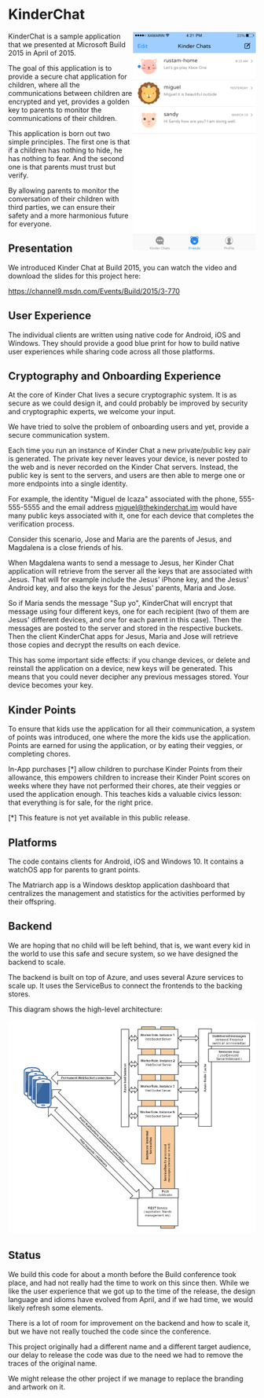 ﻿KinderChat
===========

<img align="right" src="Shot.png" width="250">

KinderChat is a sample application that we presented at Microsoft Build 2015 in April of 2015.

The goal of this application is to provide a secure chat application for children, where
all the communications between children are encrypted and yet, provides a golden key to
parents to monitor the communications of their children.

This application is born out two simple principles.   The first one is that if a children 
has nothing to hide, he has nothing to fear.  And the second one is that parents must
trust but verify. 

By allowing parents to monitor the conversation of their children with third parties, we can 
ensure their safety and a more harmonious future for everyone.

Presentation
------------

We introduced Kinder Chat at Build 2015, you can watch the video and download the 
slides for this project here:

https://channel9.msdn.com/Events/Build/2015/3-770

User Experience
---------------

The individual clients are written using native code for Android, iOS and Windows.  They should
provide a good blue print for how to build native user experiences while sharing code across
all those platforms.


Cryptography and Onboarding Experience
--------------------------------------

At the core of Kinder Chat lives a secure cryptographic system.   It is as secure as we could
design it, and could probably be improved by security and cryptographic experts, we welcome your
input.

We have tried to solve the problem of onboarding users and yet, provide a secure communication
system.   

Each time you run an instance of Kinder Chat a new private/public key pair is generated.  The
private key never leaves your device, is never posted to the web and is never recorded on the
Kinder Chat servers.   Instead, the public key is sent to the servers, and users are then able
to merge one or more endpoints into a single identity.

For example, the identity "Miguel de Icaza" associated with the phone, 555-555-5555 and the
email address miguel@thekinderchat.im would have many public keys associated with it, one
for each device that completes the verification process.   

Consider this scenario, Jose and Maria are the parents of Jesus, and Magdalena is a close 
friends of his.  

When Magdalena wants to send a message to Jesus, her Kinder Chat application will retrieve
from the server all the keys that are associated with Jesus.   That will for example include
the Jesus' iPhone key, and the Jesus' Android key, and also the keys for the Jesus' parents,
Maria and Jose.  

So if Maria sends the message "Sup yo", KinderChat will encrypt that message using four
different keys, one for each recipient (two of them are Jesus' different devices, and 
one for each parent in this case).   Then the messages are posted to the server and stored
in the respective buckets.   Then the client KinderChat apps for Jesus, Maria and Jose
will retrieve those copies and decrypt the results on each device.

This has some important side effects: if you change devices, or delete and reinstall the
application on a device, new keys will be generated.  This means that you could never
decipher any previous messages stored.   Your device becomes your key.

Kinder Points
-------------

To ensure that kids use the application for all their communication, a system of points was
introduced, one where the more the kids use the application.   Points are earned for using
the application, or by eating their veggies, or completing chores.

In-App purchases [*] allow children to purchase Kinder Points from their allowance, this 
empowers children to increase their Kinder Point scores on weeks where they have not 
performed their chores, ate their veggies or used the application enough.  This teaches
kids a valuable civics lesson: that everything is for sale, for the right price.

[*] This feature is not yet available in this public release.

Platforms
---------

The code contains clients for Android, iOS and Windows 10.   It contains a watchOS app for
parents to grant points.

The Matriarch app is a Windows desktop application dashboard that centralizes the management
and statistics for the activities performed by their offspring.

Backend
-------

We are hoping that no child will be left behind, that is, we want every kid in the world to
use this safe and secure system, so we have designed the backend to scale.   

The backend is built on top of Azure, and uses several Azure services to scale up.  It uses
the ServiceBus to connect the frontends to the backing stores.

This diagram shows the high-level architecture:

![KinderChat Backend](KinderChatWorkerRole/KinderChat.WorkerRole.SocketServer/diagram.png)

Status
------

We build this code for about a month before the Build conference took place, and had not
really had the time to work on this since then.  While we like the user experience that 
we got up to the time of the release, the design language and idioms have evolved from
April, and if we had time, we would likely refresh some elements.

There is a lot of room for improvement on the backend and how to scale it, but we have not
really touched the code since the conference.

This project originally had a different name and a different target audience, our delay
to release the code was due to the need we had to remove the traces of the original name.

We might release the other project if we manage to replace the branding and artwork on it.
